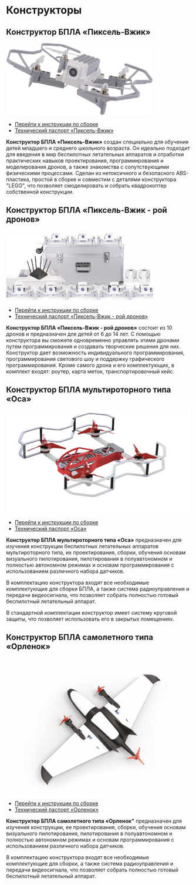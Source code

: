 # Конструкторы

## Конструктор БПЛА «Пиксель-Вжик»

<img src="../assets/Drones/drone3_1.png" width=400></img>

* [Перейти к инструкции по сборке](assembly.md)
* [Технический паспорт «Пиксель-Вжик»](https://www.tezona.ru/data/uploads/files/tehnicheskiy_pasport_piksel.pdf)

**Конструктор БПЛА «Пиксель-Вжик»** создан специально для обучения детей младшего и среднего школьного возраста. Он идеально подходит для введения в мир беспилотных летательных аппаратов и отработки практических навыков проектирования, программирования и моделирования дронов, а также знакомства с сопутствующими физическими процессами. Сделан из нетоксичного и безопасного ABS-пластика, простой в сборке и совместим с деталями конструктора "LEGO", что позволяет смоделировать и собрать квадрокоптер собственной конструкции.

## Конструктор БПЛА «Пиксель-Вжик - рой дронов»

<img src="../assets/Drones/drone3_2.png" width=400></img>

* [Перейти к инструкции по сборке](assembly.md)
* [Технический паспорт «Пиксель-Вжик - рой дронов»](https://www.tezona.ru/data/uploads/files/tehnicheskiy_pasport_pikselvzhik-roydronov.pdf)

**Конструктор БПЛА «Пиксель-Вжик - рой дронов»** состоит из 10 дронов и предназначен для детей от 6 до 14 лет. С помощью конструктора вы сможете одновременно управлять этими дронами путем программирования и создавать творческие решения для них. Конструктор дает возможность индивидуального программирования, программирования светового шоу и поддержку графического программирования. Кроме самого дрона и его комплектующих, в комплект входят: роутер, карта меток, транспортировочный кейс.

## Конструктор БПЛА мультироторного типа «Оса»

<img src="../assets/Drones/drone1.png" width=500></img>

* [Перейти к инструкции по сборке](assembly.md)
* [Технический паспорт «Оса»](https://www.tezona.ru/data/uploads/files/osa_pasport.pdf)

**Конструктор БПЛА мультироторного типа «Оса»** предназначен для изучения конструкции беспилотных летательных аппаратов мультироторного типа, их проектирования, сборки, обучения основам визуального пилотирования, пилотирования в полуавтономном и полностью автономном режимах и основам программирования с использованием различного набора датчиков.

В комплектацию конструктора входят все необходимые комплектующие для сборки БПЛА, а также система радиоуправления и передачи видеосигнала, что позволяет собрать полностью готовый беспилотный летательный аппарат.

В стандартной комплектации конструктор имеет систему круговой защиты, что позволяет использовать его в закрытых помещениях.

## Конструктор БПЛА самолетного типа «Орленок»

<img src="../assets/Drones/drone2.png" width=500></img>

* [Перейти к инструкции по сборке](assembly.md)
* [Технический паспорт «Орленок»](https://www.tezona.ru/data/uploads/files/tehpasport__orlenok.pdf)

**Конструктор БПЛА самолетного типа «Орленок"** предназначен для изучения конструкции, ее проектирования, сборки, обучения основам визуального пилотирования, пилотирования в полуавтономном и полностью автономном режимах и основам программирования с использованием различного набора датчиков.

В комплектацию конструктора входят все необходимые комплектующие для сборки, а также система радиоуправления и передачи видеосигнала, что позволяет собрать полностью готовый беспилотный летательный аппарат.
